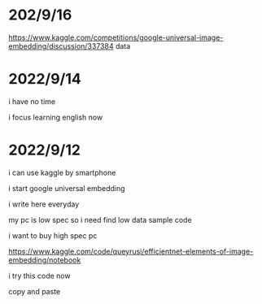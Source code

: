 
# 202/9/16

https://www.kaggle.com/competitions/google-universal-image-embedding/discussion/337384
data




# 2022/9/14

i have no time 

i focus learning english now


# 2022/9/12

i can use kaggle by smartphone


i start google universal embedding

i write here everyday

my pc is low spec 
so i need find low data sample code

i want to buy high spec pc

https://www.kaggle.com/code/queyrusi/efficientnet-elements-of-image-embedding/notebook

i try this code now

copy and paste

